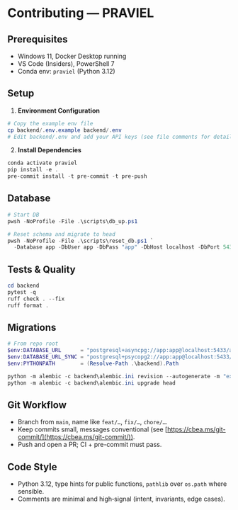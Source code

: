 # Contributing — PRAVIEL

## Prerequisites

- Windows 11, Docker Desktop running
- VS Code (Insiders), PowerShell 7
- Conda env: `praviel` (Python 3.12)

## Setup

1. **Environment Configuration**
```powershell
# Copy the example env file
cp backend/.env.example backend/.env
# Edit backend/.env and add your API keys (see file comments for details)
```

2. **Install Dependencies**
```powershell
conda activate praviel
pip install -e .
pre-commit install -t pre-commit -t pre-push
```

## Database

```powershell
# Start DB
pwsh -NoProfile -File .\scripts\db_up.ps1

# Reset schema and migrate to head
pwsh -NoProfile -File .\scripts\reset_db.ps1 `
  -Database app -DbUser app -DbPass "app" -DbHost localhost -DbPort 5433
```

## Tests & Quality

```powershell
cd backend
pytest -q
ruff check . --fix
ruff format .
```

## Migrations

```powershell
# From repo root
$env:DATABASE_URL      = "postgresql+asyncpg://app:app@localhost:5433/app"
$env:DATABASE_URL_SYNC = "postgresql+psycopg2://app:app@localhost:5433/app"
$env:PYTHONPATH        = (Resolve-Path .\backend).Path

python -m alembic -c backend\alembic.ini revision --autogenerate -m "explain change"
python -m alembic -c backend\alembic.ini upgrade head
```

## Git Workflow

* Branch from `main`, name like `feat/…`, `fix/…`, `chore/…`.
* Keep commits small, messages conventional (see [https://cbea.ms/git-commit/](https://cbea.ms/git-commit/)).
* Push and open a PR; CI + pre-commit must pass.

## Code Style

* Python 3.12, type hints for public functions, `pathlib` over `os.path` where sensible.
* Comments are minimal and high‑signal (intent, invariants, edge cases).
